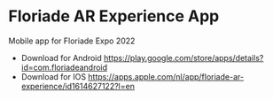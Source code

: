 # Floriade AR Experience App
Mobile app for Floriade Expo 2022 </br>

- Download for Android https://play.google.com/store/apps/details?id=com.floriadeandroid </br>
- Download for IOS https://apps.apple.com/nl/app/floriade-ar-experience/id1614627122?l=en

